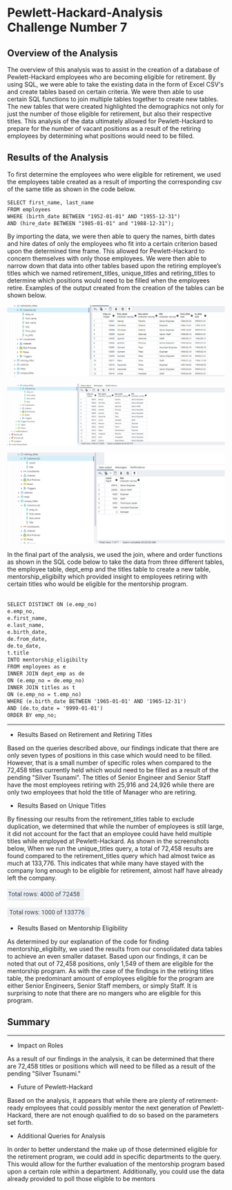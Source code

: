 # Pewlett-Hackard-Analysis Challenge Number 7

## Overview of the Analysis

The overview of this analysis was to assist in the creation of a database of Pewlett-Hackard employees who are becoming eligible for retirement.  By using SQL, we were able to take the existing data in the form of Excel CSV's and create tables based on certain criteria.  We were then able to use certain SQL functions to join multiple tables together to create new tables.  The new tables that were created highlighted the demographics not only for just the number of those eligible for retirement, but also their respective titles.  This analysis of the data ultimately allowed for Pewlett-Hackard to prepare for the number of vacant positions as a result of the retiring employees by determining what positions would need to be filled. 

## Results of the Analysis

To first determine the employees who were eligible for retirement, we used the employees table created as a result of importing the corresponding csv of the same title as shown in the code below.  

```
SELECT first_name, last_name
FROM employees
WHERE (birth_date BETWEEN "1952-01-01" AND "1955-12-31")
AND (hire_date BETWEEN "1985-01-01" and "1988-12-31");

```

By importing the data, we were then able to query the names, birth dates and hire dates of only the employees who fit into a certain criterion based upon the determined time frame.  This allowed for Pewlett-Hackard to concern themselves with only those employees.  We were then able to narrow down that data into other tables based upon the retiring employee’s titles which we named retirement_titles, unique_titles and retiring_titles to determine which positions would need to be filled when the employees retire.  Examples of the output created from the creation of the tables can be shown below.

![retirement_titles_table.png](retirement_titles_table.png)

![unique_titles_table.png](unique_titles_table.png)

![retiring_titles_table.png](retiring_titles_table.png)

In the final part of the analysis, we used the join, where and order functions as shown in the SQL code below to take the data from three different tables, the employee table, dept_emp and the titles table to create a new table, mentorship_eligibilty which provided insight to employees retiring with certain titles who would be eligible for the mentorship program.  

``` 

SELECT DISTINCT ON (e.emp_no)
e.emp_no,
e.first_name, 
e.last_name,
e.birth_date,
de.from_date,
de.to_date,
t.title
INTO mentorship_eligibilty
FROM employees as e
INNER JOIN dept_emp as de
ON (e.emp_no = de.emp_no)
INNER JOIN titles as t
ON (e.emp_no = t.emp_no)
WHERE (e.birth_date BETWEEN '1965-01-01' AND '1965-12-31')
AND (de.to_date = '9999-01-01')
ORDER BY emp_no;

```

*** 

* Results Based on Retirement and Retiring Titles

Based on the queries described above, our findings indicate that there are only seven types of positions in this case which would need to be filled.  However, that is a small number of specific roles when compared to the 72,458 titles currently held which would need to be filled as a result of the pending "Silver Tsunami".  The titles of Senior Engineer and Senior Staff have the most employees retiring with 25,916 and 24,926 while there are only two employees that hold the title of Manager who are retiring.  

* Results Based on Unique Titles

By finessing our results from the retirement_titles table to exclude duplication, we determined that while the number of employees is still large, it did not account for the fact that an employee could have held multiple titles while employed at Pewlett-Hackard. As shown in the screenshots below, When we run the unique_titles query, a total of 72,458 results are found compared to the retirement_titles query which had almost twice as much at 133,776.  This indicates that while many have stayed with the company long enough to be eligible for retirement, almost half have already left the company.  

![unique_titles_results.png](unique_titles_results.png)

![retirement_titles_results](retirement_titles_results.png)

* Results Based on Mentorship Eligibility 

As determined by our explanation of the code for finding mentorship_eligibilty, we used the results from our consolidated data tables to achieve an even smaller dataset.  Based upon our findings, it can be noted that out of 72,458 positions, only 1,549 of them are eligible for the mentorship program.  As with the case of the findings in the retiring titles table, the predominant amount of employees eligible for the program are either Senior Engineers, Senior Staff members, or simply Staff.  It is surprising to note that there are no mangers who are eligible for this program.  

## Summary 

***

* Impact on Roles

 As a result of our findings in the analysis, it can be determined that there are 72,458 titles or positions which will need to be filled as a result of the pending "Silver Tsunami." 
  
* Future of Pewlett-Hackard 

Based on the analysis, it appears that while there are plenty of retirement-ready employees that could possibly mentor the next generation of Pewlett-Hackard, there are not enough qualified to do so based on the parameters set forth.    

* Additional Queries for Analysis 

In order to better understand the make up of those determined eligible for the retirement program, we could add in specific departments to the query.  This would allow for the further evaluation of the mentorship program based upon a certain role within a department.  Additionally, you could use the data already provided to poll those eligible to be mentors   


